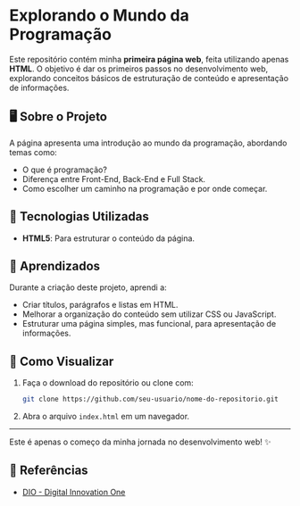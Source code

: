 # Explorando o Mundo da Programação

Este repositório contém minha **primeira página web**, feita utilizando apenas **HTML**. O objetivo é dar os primeiros passos no desenvolvimento web, explorando conceitos básicos de estruturação de conteúdo e apresentação de informações.

## 🖥 Sobre o Projeto
A página apresenta uma introdução ao mundo da programação, abordando temas como:
- O que é programação?
- Diferença entre Front-End, Back-End e Full Stack.
- Como escolher um caminho na programação e por onde começar.

## 🚀 Tecnologias Utilizadas
- **HTML5**: Para estruturar o conteúdo da página.

## 📌 Aprendizados
Durante a criação deste projeto, aprendi a:
- Criar títulos, parágrafos e listas em HTML.
- Melhorar a organização do conteúdo sem utilizar CSS ou JavaScript.
- Estruturar uma página simples, mas funcional, para apresentação de informações.

## 📂 Como Visualizar
1. Faça o download do repositório ou clone com:
   ```bash
   git clone https://github.com/seu-usuario/nome-do-repositorio.git
   ```
2. Abra o arquivo `index.html` em um navegador.

---

Este é apenas o começo da minha jornada no desenvolvimento web! ✨

## 🔗 Referências
- [DIO - Digital Innovation One](https://www.dio.me/)

